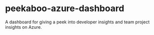 # peekaboo-azure-dashboard
A dashboard for giving a peek into developer insights and team project insights on Azure.
